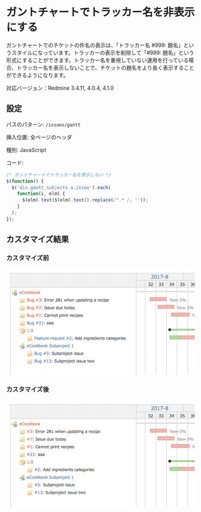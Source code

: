 # ガントチャートでトラッカー名を非表示にする

ガントチャートでのチケットの件名の表示は、「トラッカー名 #999: 題名」というスタイルになっています。トラッカーの表示を削除して「#999: 題名」という形式にすることができます。トラッカー名を重視していない運用を行っている場合、トラッカー名を表示しないことで、チケットの題名をより長く表示することができるようになります。

対応バージョン：Redmine 3.4.11, 4.0.4, 4.1.0


## 設定

パスのパターン: `/issues/gantt`

挿入位置: 全ページのヘッダ

種別: JavaScript

コード:

``` javascript
/* ガントチャートでトラッカー名を表示しない */
$(function() {
  $('div.gantt_subjects a.issue').each(
    function(i, elm) {
      $(elm).text($(elm).text().replace(/^.* /, ''));
    }
  );
});
```

## カスタマイズ結果

### カスタマイズ前

![](gantt-remove-tracker-name-before@2x.png)

### カスタマイズ後

![](gantt-remove-tracker-name-after@2x.png)


